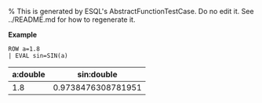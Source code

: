% This is generated by ESQL's AbstractFunctionTestCase. Do no edit it. See ../README.md for how to regenerate it.

**Example**

```esql
ROW a=1.8
| EVAL sin=SIN(a)
```

| a:double | sin:double |
| --- | --- |
| 1.8 | 0.9738476308781951 |



